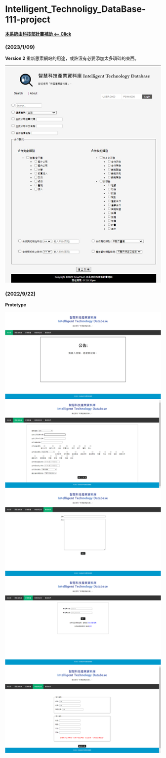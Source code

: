 # Intelligent_Technoligy_DataBase-111-project

[**本系統由科技部計畫補助 <-- Click**](http://140.113.117.117:88/biotech/index.php?accesscheck=%2Fbiotech%2Fcontract.php)

### (2023/1/09)
**Version 2**
重新思索網站的用途，或許沒有必要添加太多瑣碎的東西。

![This is an image](/smarttech_v2/images/版面截圖20230109.jpg)

### (2022/9/22)
**Prototype**

![This is an image](/smarttech/版面截圖_new_Prototype/Interface.png)
![This is an image](/smarttech/版面截圖_new_Prototype/WH_search.png)
![This is an image](/smarttech/版面截圖_new_Prototype/contact.png)
![This is an image](/smarttech/版面截圖_new_Prototype/login.png)
![This is an image](/smarttech/版面截圖_new_Prototype/register.png)

